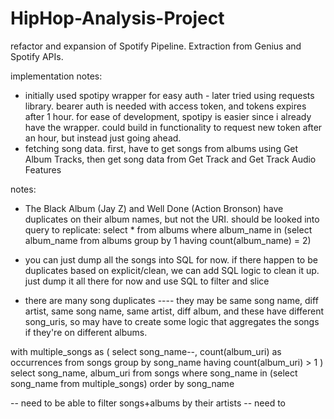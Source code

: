 # HipHop-Analysis-Project
refactor and expansion of Spotify Pipeline. Extraction from Genius and Spotify APIs.

implementation notes:
- initially used spotipy wrapper for easy auth - later tried using requests library. bearer auth is needed with access token, and tokens expires after 1 hour. for ease of development, spotipy is easier since i already have the wrapper. could build in functionality to request new token after an hour, but instead just going ahead. 
- fetching song data. first, have to get songs from albums using Get Album Tracks, then get song data from Get Track and Get Track Audio Features


notes: 
- The Black Album (Jay Z) and Well Done (Action Bronson) have duplicates on their album names, but not the URI. should be looked into
query to replicate: 
        select * from albums where album_name in (select album_name from albums
        group by 1
        having count(album_name) = 2)

- you can just dump all the songs into SQL for now. if there happen to be duplicates based on explicit/clean,
we can add SQL logic to clean it up. just dump it all there for now and use SQL to filter and slice

- there are many song duplicates
---- they may be same song name, diff artist, same song name, same artist, diff album, and these have different song_uris, so may have to create some logic that aggregates the songs if they're on different albums.

with multiple_songs as (
	select song_name--, count(album_uri) as occurrences 
	from songs
	group by song_name
	having count(album_uri) > 1
	)
select song_name, album_uri from songs 
where song_name in (select song_name from multiple_songs) 
order by song_name

-- need to be able to filter songs+albums by their artists
-- need to 